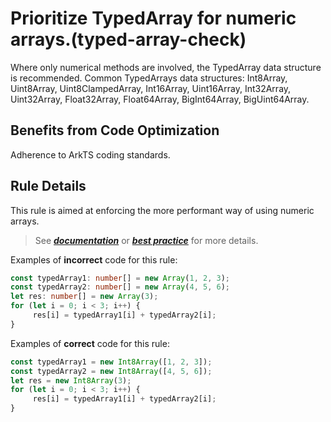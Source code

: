 # Prioritize TypedArray for numeric arrays.(typed-array-check)

Where only numerical methods are involved, the TypedArray data structure is recommended. Common TypedArrays data structures: Int8Array, Uint8Array, Uint8ClampedArray, Int16Array, Uint16Array, Int32Array, Uint32Array, Float32Array, Float64Array, BigInt64Array, BigUint64Array.

## Benefits from Code Optimization
Adherence to ArkTS coding standards.

## Rule Details
This rule is aimed at enforcing the more performant way of using numeric arrays.
>See [***documentation***](https://developer.huawei.com/consumer/cn/doc/harmonyos-guides-V13/ide-typed-array-check-V13) or [***best practice***](https://developer.huawei.com/consumer/cn/doc/harmonyos-guides-V5/arkts-high-performance-programming-V5#%E6%95%B0%E5%80%BC%E6%95%B0%E7%BB%84%E6%8E%A8%E8%8D%90%E4%BD%BF%E7%94%A8typedarray) for more details.

Examples of **incorrect** code for this rule:

```ts
const typedArray1: number[] = new Array(1, 2, 3);
const typedArray2: number[] = new Array(4, 5, 6);
let res: number[] = new Array(3);
for (let i = 0; i < 3; i++) {
     res[i] = typedArray1[i] + typedArray2[i];
}
```

Examples of **correct** code for this rule:

```ts
const typedArray1 = new Int8Array([1, 2, 3]); 
const typedArray2 = new Int8Array([4, 5, 6]);  
let res = new Int8Array(3);
for (let i = 0; i < 3; i++) {
     res[i] = typedArray1[i] + typedArray2[i];
}
```
